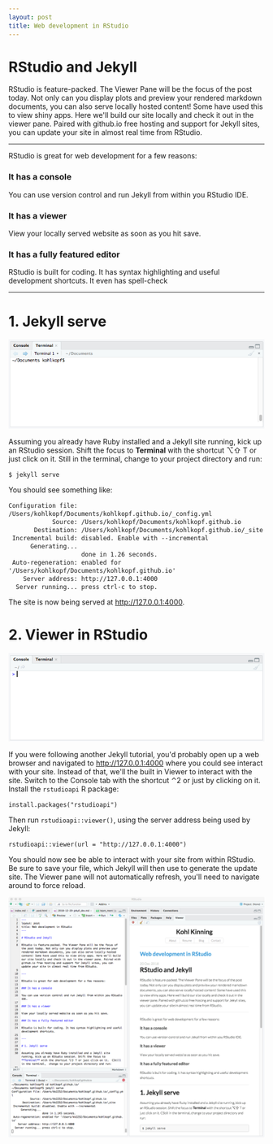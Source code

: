 ```yaml
---
layout: post 
title: Web development in RStudio
---
```


# RStudio and Jekyll

RStudio is feature-packed. The Viewer Pane will be the focus of the post today. Not only can you display plots and preview your rendered markdown documents, you can also serve locally hosted content! Some have used this to view shiny apps. Here we'll build our site locally and check it out in the viewer pane. Paired with github.io free hosting and support for Jekyll sites, you can update your site in almost real time from RStudio.

---

RStudio is great for web development for a few reasons:

### It has a console

You can use version control and run Jekyll from within you RStudio IDE.

### It has a viewer

View your locally served website as soon as you hit save.

### It has a fully featured editor

RStudio is built for coding. It has syntax highlighting and useful development shortcuts. It even has spell-check

---

# 1. Jekyll serve

![terminal](/img/2018-12-20-jekyll_dev/terminal.png)

Assuming you already have Ruby installed and a Jekyll site running, kick up an RStudio session. Shift the focus to **Terminal** with the shortcut ⌥⇧ T or just click on it. Still in the terminal,  change to your project directory and run:

```{bash}
$ jekyll serve
```

You should see something like:

```{bash}
Configuration file: /Users/kohlkopf/Documents/kohlkopf.github.io/_config.yml
            Source: /Users/kohlkopf/Documents/kohlkopf.github.io
       Destination: /Users/kohlkopf/Documents/kohlkopf.github.io/_site
 Incremental build: disabled. Enable with --incremental
      Generating...
                    done in 1.26 seconds.
 Auto-regeneration: enabled for '/Users/kohlkopf/Documents/kohlkopf.github.io'
    Server address: http://127.0.0.1:4000
  Server running... press ctrl-c to stop.
```

The site is now being served at http://127.0.0.1:4000.

# 2. Viewer  in RStudio

![console](/img/2018-12-20-jekyll_dev/console.png)

If you were following another Jekyll tutorial, you'd probably open up a web browser and navigated to http://127.0.0.1:4000 where you could see interact with your site. Instead of that, we'll  the built in Viewer to interact with the site. Switch to the Console tab with the shortcut ⌃2 or just by clicking on it. Install the `rstudioapi` R package:

```{r}
install.packages("rstudioapi")
```

Then run `rstudioapi::viewer()`, using the server address being used by Jekyll:

```{r}
rstudioapi::viewer(url = "http://127.0.0.1:4000")
```

You should now see be able to interact with your site from within RStudio. Be sure to save your file, which Jekyll will then use to generate the update site. The Viewer pane will not automatically refresh, you'll need to navigate around to force reload.

![window](/img/2018-12-20-jekyll_dev/window.png)

